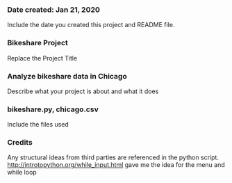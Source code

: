 ### Date created: Jan 21, 2020
Include the date you created this project and README file.

### Bikeshare Project
Replace the Project Title

### Analyze bikeshare data in Chicago
Describe what your project is about and what it does

### bikeshare.py, chicago.csv
Include the files used

### Credits
Any structural ideas from third parties are referenced in the python script.
http://introtopython.org/while_input.html gave me the idea for the menu and while loop
